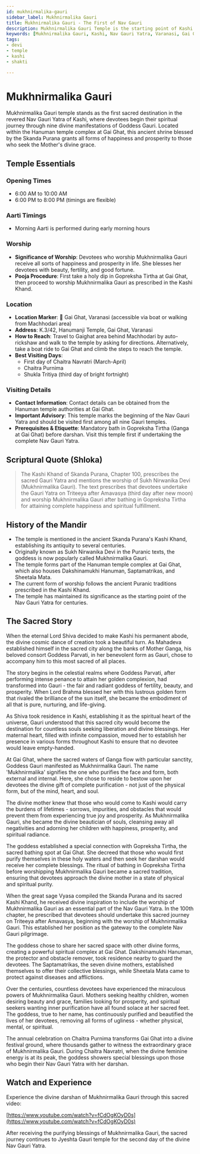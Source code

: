 ```yaml
---
id: mukhnirmalika-gauri
sidebar_label: Mukhnirmalika Gauri
title: Mukhnirmalika Gauri - The First of Nav Gauri
description: Mukhnirmalika Gauri Temple is the starting point of Kashi's Nav Gauri Yatra, granting happiness, prosperity, and good fortune to all who seek the Mother's grace.
keywords: [Mukhnirmalika Gauri, Kashi, Nav Gauri Yatra, Varanasi, Gai Ghat, Skanda Purana]
tags:
- devi
- temple
- kashi
- shakti

---
```

# Mukhnirmalika Gauri

Mukhnirmalika Gauri temple stands as the first sacred destination in the revered Nav Gauri Yatra of Kashi, where devotees begin their spiritual journey through nine divine manifestations of Goddess Gauri. Located within the Hanuman temple complex at Gai Ghat, this ancient shrine blessed by the Skanda Purana grants all forms of happiness and prosperity to those who seek the Mother's divine grace.

## Temple Essentials

### Opening Times
* 6:00 AM to 10:00 AM
* 6:00 PM to 8:00 PM
(timings are flexible)

### Aarti Timings
* Morning Aarti is performed during early morning hours

### Worship
* **Significance of Worship**: Devotees who worship Mukhnirmalika Gauri receive all sorts of happiness and prosperity in life. She blesses her devotees with beauty, fertility, and good fortune.
* **Pooja Procedure**: First take a holy dip in Gopreksha Tirtha at Gai Ghat, then proceed to worship Mukhnirmalika Gauri as prescribed in the Kashi Khand.

### Location
* **Location Marker**: 📍 Gai Ghat, Varanasi (accessible via boat or walking from Machhodari area)
* **Address**: K.3/42, Hanumanji Temple, Gai Ghat, Varanasi
* **How to Reach**: Travel to Gaighat area behind Machhodari by auto-rickshaw and walk to the temple by asking for directions. Alternatively, take a boat ride to Gai Ghat and climb the steps to reach the temple.
* **Best Visiting Days**:
  * First day of Chaitra Navratri (March-April)
  * Chaitra Purnima
  * Shukla Tritiya (third day of bright fortnight)

### Visiting Details
* **Contact Information**: Contact details can be obtained from the Hanuman temple authorities at Gai Ghat.
* **Important Advisory**: This temple marks the beginning of the Nav Gauri Yatra and should be visited first among all nine Gauri temples.
* **Prerequisites & Etiquette**: Mandatory bath in Gopreksha Tirtha (Ganga at Gai Ghat) before darshan. Visit this temple first if undertaking the complete Nav Gauri Yatra.

## Scriptural Quote (Shloka)
> The Kashi Khand of Skanda Purana, Chapter 100, prescribes the sacred Gauri Yatra and mentions the worship of Sukh Nirwanika Devi (Mukhnirmalika Gauri). The text prescribes that devotees undertake the Gauri Yatra on Triteeya after Amavasya (third day after new moon) and worship Mukhnirmalika Gauri after bathing in Gopreksha Tirtha for attaining complete happiness and spiritual fulfillment.

## History of the Mandir
* The temple is mentioned in the ancient Skanda Purana's Kashi Khand, establishing its antiquity to several centuries.
* Originally known as Sukh Nirwanika Devi in the Puranic texts, the goddess is now popularly called Mukhnirmalika Gauri.
* The temple forms part of the Hanuman temple complex at Gai Ghat, which also houses Dakshinamukhi Hanuman, Saptamatrikas, and Sheetala Mata.
* The current form of worship follows the ancient Puranic traditions prescribed in the Kashi Khand.
* The temple has maintained its significance as the starting point of the Nav Gauri Yatra for centuries.

## The Sacred Story
When the eternal Lord Shiva decided to make Kashi his permanent abode, the divine cosmic dance of creation took a beautiful turn. As Mahadeva established himself in the sacred city along the banks of Mother Ganga, his beloved consort Goddess Parvati, in her benevolent form as Gauri, chose to accompany him to this most sacred of all places.

The story begins in the celestial realms where Goddess Parvati, after performing intense penance to attain her golden complexion, had transformed into Gauri - the fair and radiant goddess of fertility, beauty, and prosperity. When Lord Brahma blessed her with this lustrous golden form that rivaled the brilliance of the sun itself, she became the embodiment of all that is pure, nurturing, and life-giving.

As Shiva took residence in Kashi, establishing it as the spiritual heart of the universe, Gauri understood that this sacred city would become the destination for countless souls seeking liberation and divine blessings. Her maternal heart, filled with infinite compassion, moved her to establish her presence in various forms throughout Kashi to ensure that no devotee would leave empty-handed.

At Gai Ghat, where the sacred waters of Ganga flow with particular sanctity, Goddess Gauri manifested as Mukhnirmalika Gauri. The name 'Mukhnirmalika' signifies the one who purifies the face and form, both external and internal. Here, she chose to reside to bestow upon her devotees the divine gift of complete purification - not just of the physical form, but of the mind, heart, and soul.

The divine mother knew that those who would come to Kashi would carry the burdens of lifetimes - sorrows, impurities, and obstacles that would prevent them from experiencing true joy and prosperity. As Mukhnirmalika Gauri, she became the divine beautician of souls, cleansing away all negativities and adorning her children with happiness, prosperity, and spiritual radiance.

The goddess established a special connection with Gopreksha Tirtha, the sacred bathing spot at Gai Ghat. She decreed that those who would first purify themselves in these holy waters and then seek her darshan would receive her complete blessings. The ritual of bathing in Gopreksha Tirtha before worshipping Mukhnirmalika Gauri became a sacred tradition, ensuring that devotees approach the divine mother in a state of physical and spiritual purity.

When the great sage Vyasa compiled the Skanda Purana and its sacred Kashi Khand, he received divine inspiration to include the worship of Mukhnirmalika Gauri as an essential part of the Nav Gauri Yatra. In the 100th chapter, he prescribed that devotees should undertake this sacred journey on Triteeya after Amavasya, beginning with the worship of Mukhnirmalika Gauri. This established her position as the gateway to the complete Nav Gauri pilgrimage.

The goddess chose to share her sacred space with other divine forms, creating a powerful spiritual complex at Gai Ghat. Dakshinamukhi Hanuman, the protector and obstacle remover, took residence nearby to guard the devotees. The Saptamatrikas, the seven divine mothers, established themselves to offer their collective blessings, while Sheetala Mata came to protect against diseases and afflictions.

Over the centuries, countless devotees have experienced the miraculous powers of Mukhnirmalika Gauri. Mothers seeking healthy children, women desiring beauty and grace, families looking for prosperity, and spiritual seekers wanting inner purification have all found solace at her sacred feet. The goddess, true to her name, has continuously purified and beautified the lives of her devotees, removing all forms of ugliness - whether physical, mental, or spiritual.

The annual celebration on Chaitra Purnima transforms Gai Ghat into a divine festival ground, where thousands gather to witness the extraordinary grace of Mukhnirmalika Gauri. During Chaitra Navratri, when the divine feminine energy is at its peak, the goddess showers special blessings upon those who begin their Nav Gauri Yatra with her darshan.

## Watch and Experience
Experience the divine darshan of Mukhnirmalika Gauri through this sacred video:

[https://www.youtube.com/watch?v=fCdOgKOyD0s](https://www.youtube.com/watch?v=fCdOgKOyD0s)

After receiving the purifying blessings of Mukhnirmalika Gauri, the sacred journey continues to Jyeshta Gauri temple for the second day of the divine Nav Gauri Yatra.